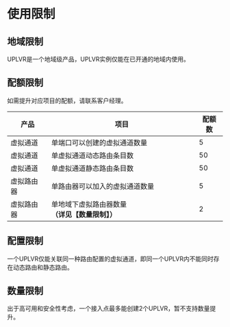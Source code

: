 # 使用限制

## 地域限制

UPLVR是一个地域级产品，UPLVR实例仅能在已开通的地域内使用。

## 配额限制
如需提升对应项目的配额，请联系客户经理。

| 产品       | 项目                           | 配额数 |
| ---------- | ------------------------------ | ------ |
| 虚拟通道   | 单端口可以创建的虚拟通道数量   | 5      |
| 虚拟通道   | 单虚拟通道动态路由条目数       | 50     |
| 虚拟通道   | 单虚拟通道静态路由条目数       | 50     |
| 虚拟路由器 | 单路由器可以加入的虚拟通道数量 | 5      |
| 虚拟路由器 | 单地域下虚拟路由器数量 **（详见【数量限制】）**         | 2      |

## 配置限制
一个UPLVR仅能关联同一种路由配置的虚拟通道，即同一个UPLVR内不能同时存在动态路由和静态路由。

## 数量限制
出于高可用和安全性考虑，一个接入点最多能创建2个UPLVR，暂不支持数量提升。





